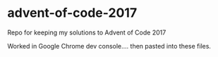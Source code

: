 # advent-of-code-2017
Repo for keeping my solutions to Advent of Code 2017

Worked in Google Chrome dev console.... then pasted into these files.
